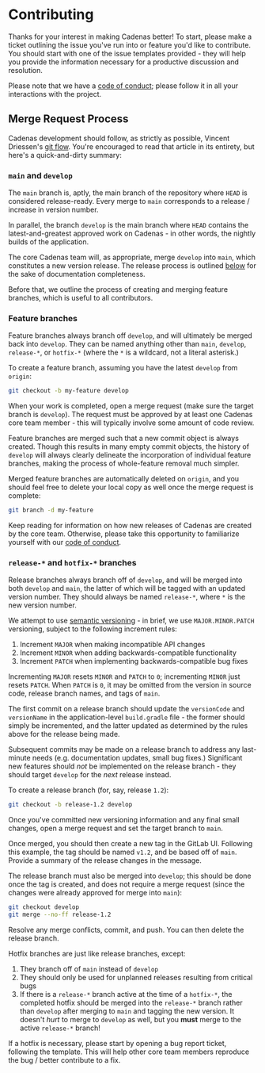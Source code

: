 # Contributing

Thanks for your interest in making Cadenas better! To start, please make a
ticket outlining the issue you've run into or feature you'd like to contribute.
You should start with one of the issue templates provided - they will help you
provide the information necessary for a productive discussion and resolution.

Please note that we have a [code of conduct](CODE_OF_CONDUCT.md); please follow
it in all your interactions with the project.

## Merge Request Process

Cadenas development should follow, as strictly as possible, Vincent Driessen's
[git flow](https://nvie.com/posts/a-successful-git-branching-model/). You're
encouraged to read that article in its entirety, but here's a quick-and-dirty
summary:

### `main` and `develop`

The `main` branch is, aptly, the main branch of the repository where `HEAD` is
considered release-ready. Every merge to `main` corresponds to a release /
increase in version number.

In parallel, the branch `develop` is the main branch where `HEAD` contains the
latest-and-greatest approved work on Cadenas - in other words, the nightly
builds of the application.

The core Cadenas team will, as appropriate, merge `develop` into `main`, which
constitutes a new version release. The release process is outlined 
[below](#release--and-hotfix--branches) for  the sake of documentation
completeness.

Before that, we outline the process of creating and merging feature branches,
which is useful to all contributors.

### Feature branches

Feature branches always branch off `develop`, and will ultimately be merged
back into `develop`. They can be named anything other than `main`, `develop`,
`release-*`, or `hotfix-*` (where the `*` is a wildcard, not a literal
asterisk.)

To create a feature branch, assuming you have the latest `develop` from
`origin`:

```bash
git checkout -b my-feature develop
```

When your work is completed, open a merge request (make sure the target branch
is `develop`). The request  must be approved by at least one Cadenas core team
member - this will typically involve some amount of code review.

Feature branches are merged such that a new commit object is always created.
Though this results in many empty commit objects, the history of `develop` will
always clearly delineate the incorporation of individual feature branches,
making the process of whole-feature removal much simpler.

Merged feature branches are automatically deleted on `origin`, and you should
feel free to delete your local copy as well once the merge request is complete:

```bash
git branch -d my-feature
```

Keep reading for information on how new releases of Cadenas are created by the
core team. Otherwise, please take this opportunity to familiarize yourself with
our [code of conduct](CODE_OF_CONDUCT.md).

### `release-*` and `hotfix-*` branches

Release branches always branch off of `develop`, and will be merged into both
`develop` and `main`, the latter of which will be tagged with an updated
version number. They should always be named `release-*`, where `*` is the new
version number.

We attempt to use [semantic versioning](https://semver.org/) - in brief, we use
`MAJOR.MINOR.PATCH` versioning, subject to the following increment rules:

1. Increment `MAJOR` when making incompatible API changes
2. Increment `MINOR` when adding backwards-compatible functionality
3. Increment `PATCH` when implementing backwards-compatible bug fixes

Incrementing `MAJOR` resets `MINOR` and `PATCH` to `0`; incrementing `MINOR`
just resets `PATCH`. When `PATCH` is `0`, it may be omitted from the version in
source code, release branch names, and tags of `main`.

The first commit on a release branch should update the `versionCode` and
`versionName` in the application-level `build.gradle` file - the former
should simply be incremented, and the latter updated as determined by the
rules above for the release being made.

Subsequent commits may be made on a release branch to address any last-minute
needs (e.g. documentation updates, small bug fixes.) Significant new features
should _not_ be implemented on the release branch - they should target `develop`
for the _next_ release instead.

To create a release branch (for, say, release `1.2`):

```bash
git checkout -b release-1.2 develop
```

Once you've committed new versioning information and any final small changes,
open a merge request and set the target branch to `main`.

Once merged, you should then create a new tag in the GitLab UI. Following this
example, the tag should be named `v1.2`, and be based off of `main`. Provide a
summary of the release changes in the message.

The release branch must also be merged into `develop`; this should be done once
the tag is created, and does not require a merge request (since the changes
were already approved for merge into `main`):

```bash
git checkout develop
git merge --no-ff release-1.2
```

Resolve any merge conflicts, commit, and push. You can then delete the release
branch.

Hotfix branches are just like release branches, except:

1. They branch off of `main` instead of `develop`
2. They should only be used for unplanned releases resulting from critical bugs
3. If there is a `release-*` branch active at the time of a `hotfix-*`, the
   completed hotfix should be merged into the `release-*` branch rather than
   `develop` after merging to `main` and tagging the new version. It doesn't
   _hurt_ to merge to `develop` as well, but you **must** merge to the active
   `release-*` branch!

If a hotfix is necessary, please start by opening a bug report ticket, following
the template. This will help other core team members reproduce the bug / better
contribute to a fix.